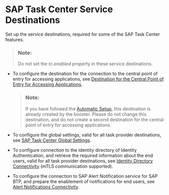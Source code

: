 <!-- loio494aa0c59c0d44f8ba701134ae4d9e3f -->

# SAP Task Center Service Destinations

Set up the service destinations, required for some of the SAP Task Center features.

> ### Note:  
> Do not set the *tc.enabled* property in these service destinations.

-   To configure the destination for the connection to the central point of entry for accessing applications, see [Destination for the Central Point of Entry for Accessing Applications](destination-for-the-central-point-of-entry-for-accessing-applications-10320af.md).

    > ### Note:  
    > If you have followed the [Automatic Setup](../30-initial-setup/automatic-setup-3a49967.md), this destination is already created by the booster. Please do not change this destination, and do not create a second destination for the central point of entry for accessing applications.

-   To configure the global settings, valid for all task provider destinations, see [SAP Task Center Global Settings](sap-task-center-global-settings-99e5302.md).
-   To configure connection to the identity directory of Identity Authentication, and retrieve the required information about the end users, valid for all task provider destinations, see [Identity Directory Connectivity](identity-directory-connectivity-3dcfba9.md) \(mTLS communication supported\).
-   To configure the connection to SAP Alert Notification service for SAP BTP, and prepare the enablement of notifications for end users, see [Alert Notifications Connectivity](alert-notifications-connectivity-f6c9f3b.md).

